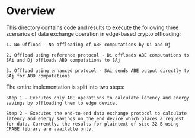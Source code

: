 # Overview

This directory contains code and results to execute the following three scenarios of data exchange operation in edge-based crypto offloading:

    1. No Offload - No offloading of ABE computations by Di and Dj

    2. Offload using reference protocol - Di offloads ABE computations to SAi and Dj offloads ABD computations to SAj

    3. Offload using enhanced protocol - SAi sends ABE output directly to SAj for ABD computations

The entire implementation is split into two steps:

    Step 1 - Executes only ABE operations to calculate latency and energy savings by offloading them to edge device.

    Step 2 - Executes the end-to-end data exchange protocol to calculate latency and energy savings on the end device which places a request for data. Currently, the results for plaintext of size 32 B using CPABE library are available only.